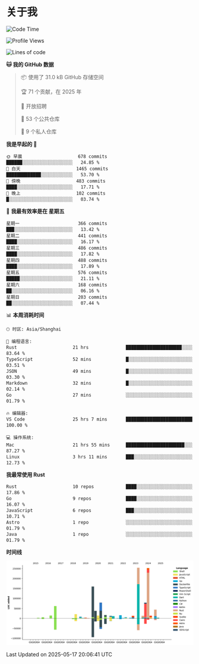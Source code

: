 # 关于我

<!--START_SECTION:waka-->
![Code Time](http://img.shields.io/badge/Code%20Time-3%2C783%20hrs%2041%20mins-blue)

![Profile Views](http://img.shields.io/badge/%E4%B8%AA%E4%BA%BA%E8%B5%84%E6%96%99%E8%A7%82%E7%9C%8B%E6%AC%A1%E6%95%B0-0-blue)

![Lines of code](https://img.shields.io/badge/%E4%BB%8E%E3%80%8CHello%20World%E3%80%8D%E8%B5%B7%E6%88%91%E5%B7%B2%E7%BB%8F%E5%86%99%E4%BA%86-1.1%20million%20%E8%A1%8C%E4%BB%A3%E7%A0%81-blue)

**🐱 我的 GitHub 数据** 

> 📦  使用了 31.0 kB GitHub 存储空间 
 > 
> 🏆 71 个贡献，在 2025 年
 > 
> 💼 开放招聘
 > 
> 📜 53 个公共仓库 
 > 
> 🔑 9 个私人仓库 
 > 
**我是早起的 🐤** 

```text
🌞 早晨                     678 commits         ██████░░░░░░░░░░░░░░░░░░░   24.85 % 
🌆 白天                     1465 commits        █████████████░░░░░░░░░░░░   53.70 % 
🌃 傍晚                     483 commits         ████░░░░░░░░░░░░░░░░░░░░░   17.71 % 
🌙 晚上                     102 commits         █░░░░░░░░░░░░░░░░░░░░░░░░   03.74 % 
```
📅 **我最有效率是在 星期五** 

```text
星期一                      366 commits         ███░░░░░░░░░░░░░░░░░░░░░░   13.42 % 
星期二                      441 commits         ████░░░░░░░░░░░░░░░░░░░░░   16.17 % 
星期三                      486 commits         ████░░░░░░░░░░░░░░░░░░░░░   17.82 % 
星期四                      488 commits         ████░░░░░░░░░░░░░░░░░░░░░   17.89 % 
星期五                      576 commits         █████░░░░░░░░░░░░░░░░░░░░   21.11 % 
星期六                      168 commits         ██░░░░░░░░░░░░░░░░░░░░░░░   06.16 % 
星期日                      203 commits         ██░░░░░░░░░░░░░░░░░░░░░░░   07.44 % 
```


📊 **本周消耗时间** 

```text
🕑︎ 时区: Asia/Shanghai

💬 编程语言: 
Rust                     21 hrs              █████████████████████░░░░   83.64 % 
TypeScript               52 mins             █░░░░░░░░░░░░░░░░░░░░░░░░   03.51 % 
JSON                     49 mins             █░░░░░░░░░░░░░░░░░░░░░░░░   03.30 % 
Markdown                 32 mins             █░░░░░░░░░░░░░░░░░░░░░░░░   02.14 % 
Go                       27 mins             ░░░░░░░░░░░░░░░░░░░░░░░░░   01.79 % 

🔥 编辑器: 
VS Code                  25 hrs 7 mins       █████████████████████████   100.00 % 

💻 操作系统: 
Mac                      21 hrs 55 mins      ██████████████████████░░░   87.27 % 
Linux                    3 hrs 11 mins       ███░░░░░░░░░░░░░░░░░░░░░░   12.73 % 
```

**我最常使用 Rust** 

```text
Rust                     10 repos            ████░░░░░░░░░░░░░░░░░░░░░   17.86 % 
Go                       9 repos             ████░░░░░░░░░░░░░░░░░░░░░   16.07 % 
JavaScript               6 repos             ███░░░░░░░░░░░░░░░░░░░░░░   10.71 % 
Astro                    1 repo              ░░░░░░░░░░░░░░░░░░░░░░░░░   01.79 % 
Java                     1 repo              ░░░░░░░░░░░░░░░░░░░░░░░░░   01.79 % 
```



**时间线**

![Lines of Code chart](https://raw.githubusercontent.com/catusax/catusax/master/assets/bar_graph.png)


 Last Updated on 2025-05-17 20:06:41 UTC
<!--END_SECTION:waka-->
